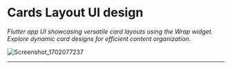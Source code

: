 # Cards Layout UI design
<p><i>Flutter app UI showcasing versatile card layouts using the Wrap widget. Explore dynamic card designs for efficient content organization. </i></p>


![Screenshot_1702077237](https://github.com/DevByShahzaib/Cards-Layout-UI-Design/assets/108393358/967003ee-bf3c-469a-964e-37b403989ff1)
<hr>
